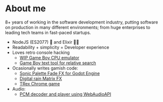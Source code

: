# About me

8+ years of working in the software development industry, putting software on production in many different environments; from huge enterprises to leading tech teams in fast-paced startups.

* NodeJS (ES2077) 🚀 and Elixir 🧙‍♂️
* Readability + simplicity = Developer experience
* Loves retro console hacking
    * [WIP Game Boy CPU emulator](https://github.com/raphaklaus/gameboy-cpu)
    * [Game Boy text tool for relative search](https://github.com/raphaklaus/gameboy-text-tools)
* Ocasionally writes gamish code:  
    * [Sonic Palette Fade FX for Godot Engine](https://raphaklaus.com/raphaklaus/sonic-palette-fade)
    * [Digital rain Matrix FX](https://raphaklaus.com/raphaklaus/matrix-fx/)
    * [TRex Chrome game](https://github.com/raphaklaus/godot-trex-game)
* Audio:
    * [PCM decoder and player using WebAudioAPI](https://github.com/raphaklaus/pcm-2-webaudio)
